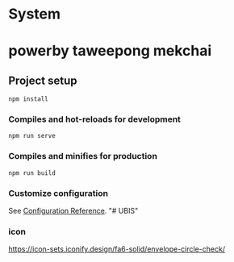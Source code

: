 # System
# powerby taweepong mekchai


## Project setup
```
npm install
```

### Compiles and hot-reloads for development
```
npm run serve
```

### Compiles and minifies for production
```
npm run build
```

### Customize configuration
See [Configuration Reference](https://cli.vuejs.org/config/).
"# UBIS" 


### icon
https://icon-sets.iconify.design/fa6-solid/envelope-circle-check/